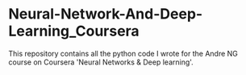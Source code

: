 # Neural-Network-And-Deep-Learning_Coursera
This repository contains all the python code I wrote for the Andre NG course on Coursera 'Neural Networks &amp; Deep learning'. 
